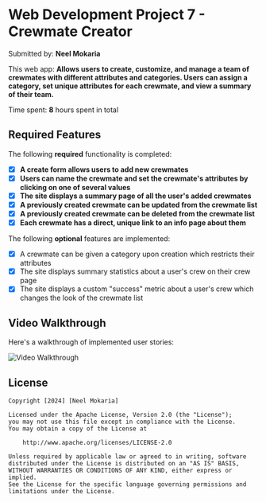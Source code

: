# Web Development Project 7 - Crewmate Creator

Submitted by: **Neel Mokaria**

This web app: **Allows users to create, customize, and manage a team of crewmates with different attributes and categories. Users can assign a category, set unique attributes for each crewmate, and view a summary of their team.**

Time spent: **8** hours spent in total

## Required Features

The following **required** functionality is completed:

- [x] **A create form allows users to add new crewmates**
- [x] **Users can name the crewmate and set the crewmate's attributes by clicking on one of several values**
- [x] **The site displays a summary page of all the user's added crewmates**
- [x] **A previously created crewmate can be updated from the crewmate list**
- [x] **A previously created crewmate can be deleted from the crewmate list**
- [x] **Each crewmate has a direct, unique link to an info page about them**

The following **optional** features are implemented:

- [x] A crewmate can be given a category upon creation which restricts their attributes
- [x] The site displays summary statistics about a user's crew on their crew page 
- [x] The site displays a custom "success" metric about a user's crew which changes the look of the crewmate list

## Video Walkthrough

Here's a walkthrough of implemented user stories:

<img src='https://github.com/nmokaria27/Codepath-Web102-Crewmates/blob/main/CrewmateP7.gif' title='Video Walkthrough' width='' alt='Video Walkthrough' />

## License

    Copyright [2024] [Neel Mokaria]

    Licensed under the Apache License, Version 2.0 (the "License");
    you may not use this file except in compliance with the License.
    You may obtain a copy of the License at

        http://www.apache.org/licenses/LICENSE-2.0

    Unless required by applicable law or agreed to in writing, software
    distributed under the License is distributed on an "AS IS" BASIS,
    WITHOUT WARRANTIES OR CONDITIONS OF ANY KIND, either express or implied.
    See the License for the specific language governing permissions and
    limitations under the License.

